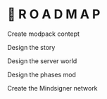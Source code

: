 # 🚀 R O A D M A P





Create modpack contept

Design the story

Design the server world

Design the phases mod

Create the Mindsigner network





